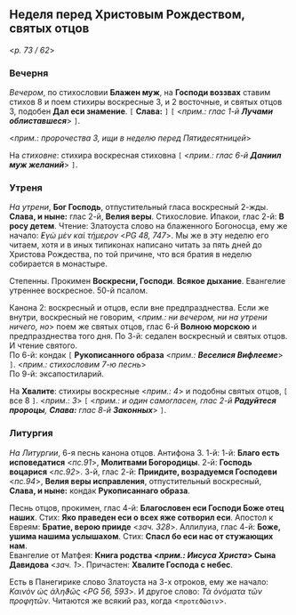 ## Неделя перед Христовым Рождеством, святых отцов

<*p. 73 / 62*>
 
### Вечерня

*Вечером*, по стихословии **Блажен муж**, на **Господи воззвах** ставим стихов 8 и поем стихиры 
воскресные 3, и 2 восточные, и святых отцов 3, подобен **Дал еси знамение**. 
`[` **Слава:** `]` `[` <*прим.: глас 1-й **Лучами облиставшеся***> `]`.   

<*прим.: пророчества 3, ищи в неделю перед Пятидесятницей*>

На *стиховне*: стихира воскресная стиховна `[` <*прим.: глас 6-й **Даниил муж желаний***> `]`. 

### Утреня

*На утрени*, **Бог Господь**, отпустительный гласа воскресный 2-жды. **Слава, и ныне:** глас 2-й, 
**Велия веры**. Стихословие. Ипакои, глас 2-й: **В росу детем**. Чтение: Златоуста слово на блаженного 
Богоносца, ему же начало: *̓Εγὼ μὲν καὶ τήμερον* <*PG 48, 747*>. Мы же в эту неделю его читаем, хотя 
и в иных типиконах написано читать за пять дней до Христова Рождества, по той причине, что вся братия 
в неделю собирается в монастыре.   

Степенны. Прокимен **Воскресни, Господи**. **Всякое дыхание**. Евангелие утреннее воскресное. 
50-й псалом. 

Канона 2: воскресный и отцов, если вне предпразднества. Если же внутри, воскресный не говорим, 
<*прим.: ни вечером, ни на утрени ничего, но*> поем же святых отцов, глас 6-й **Волною морскою** 
и предпразднества того дня. 
По 3-й: седален воскресный и святых отцов. И чтение святого.   
По 6-й: кондак `[` **Рукописанного образа** <*прим.: **Веселися Вифлееме***> `]`. 
<*прим.: стихословим 7-ю песнь*>    
По 9-й: эксапостиларий. 

На **Хвалите**: стихиры воскресные <*прим.: 4*> и подобны святых отцов, `[` все 8 `]`. <*прим.: 3*> 
`[` <*прим.: и один самогласен, глас 2-й **Радуйтеся пророцы**, **Слава:** глас 8-й **Законных***>  `]`. 

### Литургия

*На Литургии*, 6-я песнь канона отцов. Антифона 3. 
1-й: 1-й: **Благо есть исповедатися** <*пс.91*>, **Молитвами Богородицы**.
2-й: **Господь воцарися** <*пс.92*>. 
3-й, глас 2-й: **Приидите, возрадуемся Господеви** <*пс.94*>, **Велия веры исправления**, 
отпустительный воскресный, **Слава, и ныне:** кондак **Рукописаннаго образа**.
 
Песнь отцов, прокимен, глас 4-й: **Благословен еси Господи Боже отец наших**. 
Стих: **Яко праведен еси о всех яже сотворил еси**. 
Апостол к Евреям: **Братие, верою прииде** <*зач. 328*>. 
Аллилуиа, глас 4-й: **Боже, ушима нашима услышахом**. Стих: **Спасл бо еси нас от стужающих нам**.  
Евангелие от Матфея: **Книга родства <*прим.: Иисуса Христа*> Сына Давидова** <*зач. 1*>.
Причастен: **Хвалите Господа с небес**. 

Есть в Панегирике слово Златоуста на 3-х отроков, ему же начало: *Καινὸν ὡς ἀληϑῶς* <*PG 56, 593*>. 
И другое слово: *Τὰ ὀνόματα τῶν προφητῶν*. Читаются же всякий раз, когда <`προτεϑῶσιν`>.

